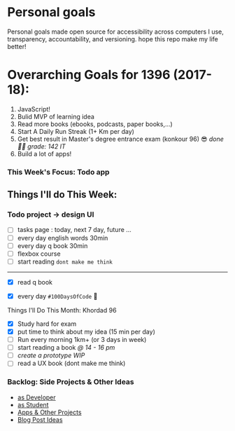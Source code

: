 # Personal goals
Personal goals made open source for accessibility across computers I use, transparency, accountability, and versioning. hope this repo make my life better!

# Overarching Goals for 1396 (2017-18):

1. JavaScript!
2. ‌Bulid MVP of learning idea
3. Read more books (ebooks, podcasts, paper books,...)
4. Start A Daily Run Streak (1+ Km per day)
5. Get best result in Master's degree entrance exam  (konkour 96) 😎 _done 🎉🎊 grade: 142 IT_
6. Build a lot of apps!

### This Week's Focus:  **Todo app**
## Things I'll do This Week: 

### Todo project -> design UI

- [ ]  tasks page : today, next 7 day, future ...
- [ ]  every day english words 30min
- [ ]  every day q book 30min
- [ ]  flexbox course
- [ ]  start reading `dont make me think`
---

- [x] read q book
- [x] every day `#100DaysOfCode` 💪


Things I'll Do This Month: Khordad 96

- [x] Study hard for exam
- [x] put time to think about my idea (15 min per day)
- [ ] Run every morning 1km+ (or 3 days in week)
- [ ] start reading a book _@ 14 - 16 pm_
- [ ] _create a prototype *WIP*_
- [ ] read a UX book (dont make me think)

### Backlog: Side Projects & Other Ideas
- [as Developer](https://github.com/mmdsharifi/personal-goals/blob/master/asDveloper.md)
- [as Student](https://github.com/mmdsharifi/personal-goals/blob/master/asStudent.md)
- [Apps & Other Projects](https://github.com/mmdsharifi/personal-goals/blob/master/ideas-and-misc/app-ideas.md)
- [Blog Post Ideas](https://github.com/mmdsharifi/personal-goals/blob/master/ideas-and-misc/blog-ideas.md)

